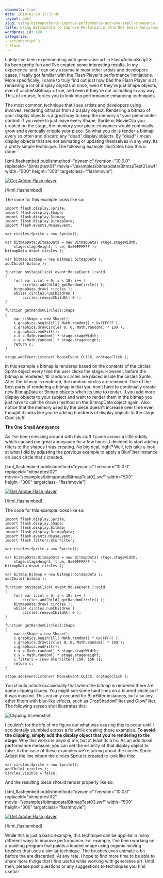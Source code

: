 ```yaml
---
comments: true
date: 2010-02-09 17:37:49
layout: post
slug: using-bitmapdata-to-improve-performance-and-one-small-annoyance
title: Using BitmapData to Improve Performance (And One Small Annoyance)
wordpress_id: 199
categories:
- actionscript 3
- flash
---
```


Lately I've been experimenting with generative art in Flash/ActionScript 3. Its been pretty fun and I've created some interesting results. In my experience, and I can only assume in most other artists and developers cases, I really got familiar with the Flash Player's performance limitiations. More specifically, I came to truly find out just how bad the Flash Player is at rendering a lot of display objects at once, even if they're just Shape objects, even if cacheAsBitmap = true, and even if they're not animating in any way. This, of course, forces you to look into performance enhancing techniques.



The most common technique that I see artists and developers using involves  rendering bitmaps from a display object. Rendering a bitmap of your display objects is a great way to keep the memory of your piece under control. If you were to just leave every Shape, Sprite or MovieClip you created on the stage, the memory your piece consumes would continually grow and eventually cripple your piece. So what you do is render a bitmap every so often and discard any "dead" display objects. By "dead" I mean display objects that are not animating or updating themselves in any way. Its a pretty simple technique. The following example illustrates how this is done:

[kml_flashembed publishmethod="dynamic" fversion="10.0.0" replaceId="bitmaptest01" movie="/examples/bitmapdata/BitmapTest01.swf" width="500" height="300" targetclass="flashmovie"]

[![Get Adobe Flash player](http://www.adobe.com/images/shared/download_buttons/get_flash_player.gif)](http://adobe.com/go/getflashplayer)

[/kml_flashembed]

The code for this example looks like so:

    
    import flash.display.Sprite;
    import flash.display.Shape;
    import flash.display.Bitmap;
    import flash.display.BitmapData;
    import flash.events.MouseEvent;
    
    var circles:Sprite = new Sprite();
    
    var bitmapData:BitmapData = new BitmapData( stage.stageWidth,
    	stage.stageHeight, true, 0x00FFFFFF );
    bitmapData.draw( circles );
    
    var bitmap:Bitmap = new Bitmap( bitmapData );
    addChild( bitmap ); 
    
    function onStageClick( event:MouseEvent ):void
    {
    	for( var i:int = 0; i < 10; i++ )
    		circles.addChild( getRandomCircle() );
    	bitmapData.draw( circles );
    	while( circles.numChildren )
    		circles.removeChildAt( 0 );
    }
    
    function getRandomCircle():Shape
    {
    	var c:Shape = new Shape();
    	c.graphics.beginFill( Math.random() * 0xFFFFFF );
    	c.graphics.drawCircle( 0, 0, Math.random() * 100 );
    	c.graphics.endFill();
    	c.x = Math.random() * stage.stageWidth;
    	c.y = Math.random() * stage.stageHeight;
    	return c;
    }
    
    stage.addEventListener( MouseEvent.CLICK, onStageClick );


In this example a bitmap is rendered based on the contents of the circles Sprite object every time the user clicks the stage. However, before the bitmap is rendered, 10 random circles are placed inside the circles Sprite. After the bitmap is rendered, the random circles are removed. One of the best parts of rendering a bitmap is that you don't have to continually create new BitmapData or Bitmap objects when its time to render. If you add more display objects to your subject and want to render them in the bitmap you just have to call the draw() method on the BitmapData object again. Also, notice that the memory used by the piece doesn't increase over time even thought it looks like you're adding hundreds of display objects to the stage. Cool stuff.

**The One Small Annoyance**

As I've been messing around with this stuff I came across a little oddity which caused me great annoyance for a few hours. I decided to start adding filters to the shapes I was creating. No big deal, right? Well, lets take a look at what I did by adjusting the previous example to apply a BlurFilter instance on each circle that's created.

[kml_flashembed publishmethod="dynamic" fversion="10.0.0" replaceId="bitmaptest02" movie="/examples/bitmapdata/BitmapTest02.swf" width="500" height="300" targetclass="flashmovie"]

[![Get Adobe Flash player](http://www.adobe.com/images/shared/download_buttons/get_flash_player.gif)](http://adobe.com/go/getflashplayer)

[/kml_flashembed]

The code for this example looks like so:

    
    import flash.display.Sprite;
    import flash.display.Shape;
    import flash.display.Bitmap;
    import flash.display.BitmapData;
    import flash.events.MouseEvent;
    import flash.filters.BlurFilter;
    
    var circles:Sprite = new Sprite();
    
    var bitmapData:BitmapData = new BitmapData( stage.stageWidth,
    	stage.stageHeight, true, 0x00FFFFFF );
    bitmapData.draw( circles );
    
    var bitmap:Bitmap = new Bitmap( bitmapData );
    addChild( bitmap ); 
    
    function onStageClick( event:MouseEvent ):void
    {
    	for( var i:int = 0; i < 10; i++ )
    		circles.addChild( getRandomCircle() );
    	bitmapData.draw( circles );
    	while( circles.numChildren )
    		circles.removeChildAt( 0 );
    }
    
    function getRandomCircle():Shape
    {
    	var c:Shape = new Shape();
    	c.graphics.beginFill( Math.random() * 0xFFFFFF );
    	c.graphics.drawCircle( 0, 0, Math.random() * 100 );
    	c.graphics.endFill();
    	c.x = Math.random() * stage.stageWidth;
    	c.y = Math.random() * stage.stageHeight;
    	c.filters = [new BlurFilter( 150, 150 )];
    	return c;
    }
    
    stage.addEventListener( MouseEvent.CLICK, onStageClick );


You should notice occasionally that when the bitmap is rendered there are some clipping issues. You might see some hard lines on a blurred circle as if it was masked. This not only occured for BlurFilter instances, but also any other filters with blur-like effects, such as DropShadowFilter and GlowFilter. The following screen shot illustrates this:

![Clipping Screenshot](http://blog.nobien.net/examples/bitmapdata/clipping.jpg)

I couldn't for the life of me figure out what was causing this to occur until I accidentally stumbled across a fix while creating these examples. **To avoid the clipping, simply add the display object that you're rendering to the stage**. Why this works is beyond me, but at least its a fix. As an additional performance measure, you can set the visibility of that display object to false. In the case of these examples we're talking about the circles Sprite. Adjust the line where the circles Sprite is created to look like this:

    
    var circles:Sprite = new Sprite();
    addChild( circles );
    circles.visible = false;


And the resulting piece should render properly like so:

[kml_flashembed publishmethod="dynamic" fversion="10.0.0" replaceId="bitmaptest02" movie="/examples/bitmapdata/BitmapTest03.swf" width="500" height="300" targetclass="flashmovie"]

[![Get Adobe Flash player](http://www.adobe.com/images/shared/download_buttons/get_flash_player.gif)](http://adobe.com/go/getflashplayer)

[/kml_flashembed]

While this is just a basic example, this technique can be applied in many different ways to improve performance. For example, I've been working on a painting program that paints a loaded image using organic moving brushes that uses a similar technique. The brushes even animate a bit before the are discarded. At any rate, I hope to find more time to be able to share more things that I find useful while working with generative art. Until then, please post questions or any suggestions to techniques you find useful!
